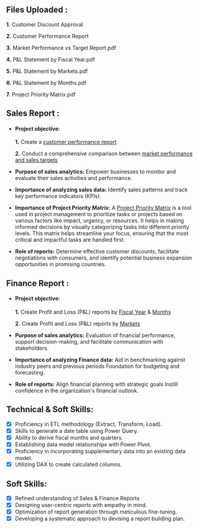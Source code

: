 ## Files Uploaded :
**1.** Customer Discount Approval

**2.** Customer Performance Report

**3.** Market Performance vs Target Report.pdf

**4.** P&L Statement by Fiscal Year.pdf

**5.** P&L Statement by Markets.pdf

**6.** P&L Statement by Months.pdf

**7.** Project Priority Matrix.pdf


## Sales Report :


- #### **Project objective:** 

    **1.** Create a [customer performance report](https://github.com/alokjawale/Excel-Sales-Analytics/blob/main/Customer%20Performance%20Report.pdf)
  
    **2.** Conduct a comprehensive comparison between [market performance and sales targets](https://github.com/alokjawale/Excel-Sales-Analytics/blob/main/Market%20Performance%20vs%20Target%20Report.pdf)

- **Purpose of sales analytics:** Empower businesses to monitor and evaluate their sales activities and performance.

- **Importance of analyzing sales data:** Identify sales patterns and track key performance indicators (KPIs).

- **Importance of Project Priority Matrix:** A [Project Priority Matrix](https://github.com/alokjawale/Excel-Sales-Analytics/blob/main/Project%20Priority%20Matrix_Alok.pdf) is a tool used in project management to prioritize tasks or projects based on various factors like impact, urgency, or resources. It helps in making informed decisions by visually categorizing tasks into different priority levels. This matrix helps streamline your focus, ensuring that the most critical and impactful tasks are handled first.



- **Role of reports:** Determine effective customer discounts, facilitate negotiations with consumers, and identify potential business expansion opportunities in promising countries.


## Finance Report :

- #### **Project objective:** 

    **1.** Create Profit and Loss (P&L) reports by [Fiscal Year](https://github.com/alokjawale/Excel-Sales-Analytics/blob/main/P%26L%20Statement%20by%20Fiscal%20Year.pdf) & [Months](https://github.com/alokjawale/Excel-Sales-Analytics/blob/main/P%26L%20Statement%20by%20Months.pdf)

   **2.** Create Profit and Loss (P&L) reports by [Markets](https://github.com/alokjawale/Excel-Sales-Analytics/blob/main/P%26L%20Statement%20by%20Markets.pdf)

- **Purpose of sales analytics:** Evaluation of financial performance, support decision-making, and facilitate communication with stakeholders.

- **Importance of analyzing Finance data:** Aid in benchmarking against industry peers and previous periods Foundation for budgeting and forecasting.

- **Role of reports:** Align financial planning with strategic goals Instill confidence in the organization's financial outlook.


## Technical & Soft Skills:
- [x]	Proficiency in ETL methodology (Extract, Transform, Load).
- [x]	Skills to generate a date table using Power Query.
- [x]	Ability to derive fiscal months and quarters.
- [x]	Establishing data model relationships with Power Pivot.
- [x]	Proficiency in incorporating supplementary data into an existing data model.
- [x]	Utilizing DAX to create calculated columns.

## Soft Skills:
- [x]	Refined understanding of Sales & Finance Reports
- [x]	Designing user-centric reports with empathy in mind.
- [x]	Optimization of report generation through meticulous fine-tuning.
- [x]	Developing a systematic approach to devising a report building plan.
